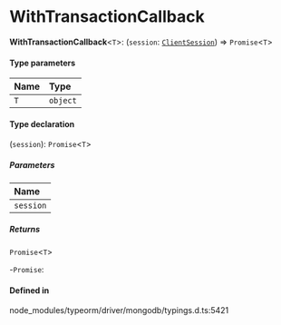 # WithTransactionCallback

 **WithTransactionCallback**<`T`\>: (`session`: [`ClientSession`](../classes/ClientSession.md)) => `Promise`<`T`\>

#### Type parameters

| Name | Type |
| :------ | :------ |
| `T` | `object` |

#### Type declaration

(`session`): `Promise`<`T`\>

##### Parameters

| Name |
| :------ |
| `session` | [`ClientSession`](../classes/ClientSession.md) |

##### Returns

`Promise`<`T`\>

-`Promise`: 

#### Defined in

node_modules/typeorm/driver/mongodb/typings.d.ts:5421
